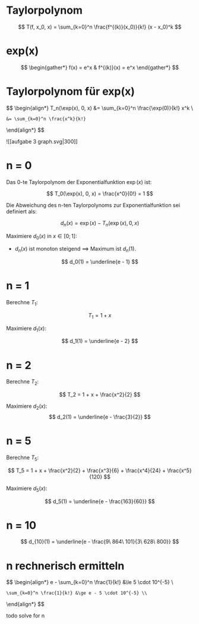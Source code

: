 # Taylorpolynom

$$
T(f, x_0, x) = \sum_{k=0}^n \frac{f^{(k)}(x_0)}{k!} (x - x_0)^k
$$

# exp(x)

$$
\begin{gather*}
	f(x) = e^x & f^{(k)}(x) = e^x
\end{gather*}
$$

# Taylorpolynom für exp(x)

$$
\begin{align*}
	T_n(\exp(x), 0, x) &= \sum_{k=0}^n \frac{\exp(0)}{k!} x^k \\

	&= \sum_{k=0}^n \frac{x^k}{k!}
\end{align*}
$$

![[aufgabe 3 graph.svg|300]]

# n = 0

Das 0-te Taylorpolynom der Exponentialfunktion $\exp(x)$ ist:

$$
T_0(\exp(x), 0, x) = \frac{x^0}{0!} = 1
$$

Die Abweichung des n-ten Taylorpolynoms zur Exponentialfunktion sei definiert als:

$$
d_n(x) = \exp(x)-T_n(\exp(x), 0, x)
$$

Maximiere $d_0(x)$ in $x \in [0; 1]$:
- $d_n(x)$ ist monoton steigend $\implies$ Maximum ist $d_n(1)$.

$$
d_0(1) = \underline{e - 1}
$$

# n = 1

Berechne $T_1$:

$$
T_1 = 1 + x
$$

Maximiere $d_1(x)$:

$$
d_1(1) = \underline{e - 2}
$$

# n = 2

Berechne $T_2$:

$$
T_2 = 1 + x + \frac{x^2}{2}
$$

Maximiere $d_2(x)$:
$$
d_2(1) = \underline{e - \frac{3}{2}}
$$

# n = 5

Berechne $T_5$:

$$
T_5 = 1 + x + \frac{x^2}{2} + \frac{x^3}{6} + \frac{x^4}{24} + \frac{x^5}{120}
$$

Maximiere $d_5(x)$:

$$
d_5(1) = \underline{e - \frac{163}{60}}
$$

# n = 10

$$
d_{10}(1) = \underline{e - \frac{9\ 864\ 101}{3\ 628\ 800}}
$$

# n rechnerisch ermitteln

$$
\begin{align*}
	e - \sum_{k=0}^n \frac{1}{k!} &\le 5 \cdot 10^{-5} \\
	
	\sum_{k=0}^n \frac{1}{k!} &\ge e - 5 \cdot 10^{-5} \\
\end{align*}
$$

 todo solve for n